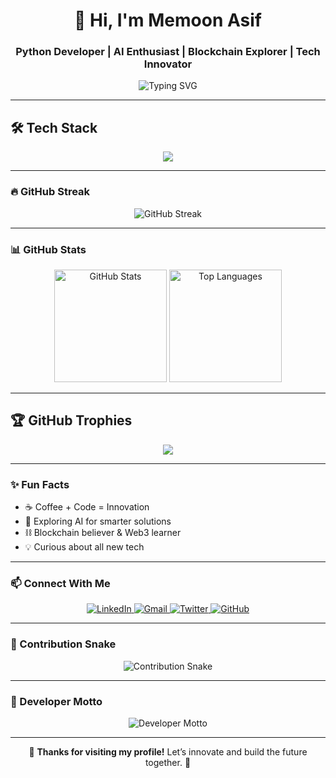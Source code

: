 <div align="center">
  <h1>👋 Hi, I'm Memoon Asif</h1>
  <h3>Python Developer | AI Enthusiast | Blockchain Explorer | Tech Innovator</h3>

  <p>
    <img src="https://readme-typing-svg.herokuapp.com?font=JetBrains+Mono&size=20&duration=3000&pause=1000&center=true&vCenter=true&width=600&lines=Professional+Python+Developer+🐍;Exploring+AI+and+Machine+Learning+🤖;Passionate+about+Blockchain+and+Web3+⛓️;Always+curious+about+Tech+Advancements+🚀" alt="Typing SVG" />
  </p>
</div>

---

## 🛠️ Tech Stack
<p align="center">
  <img src="https://skillicons.dev/icons?i=python,tensorflow,pytorch,sklearn,opencv,fastapi,flask,sqlite,mysql,postgresql,git,github,docker,linux,cpp,js,html,css" />
</p>

---

### 🔥 GitHub Streak
<div align="center">
  <img src="https://streak-stats.demolab.com?user=MemoonAsif&theme=dark&hide_border=true" alt="GitHub Streak" />
</div>

---

### 📊 GitHub Stats
<div align="center">
  <img src="https://github-readme-stats.vercel.app/api?username=MemoonAsif&show_icons=true&theme=dark&hide_border=true" height="180" alt="GitHub Stats" />
  <img src="https://github-readme-stats.vercel.app/api/top-langs/?username=MemoonAsif&layout=compact&theme=dark&hide_border=true" height="180" alt="Top Languages" />
</div>

---

## 🏆 GitHub Trophies
<p align="center">
  <img src="https://github-profile-trophy.vercel.app/?username=MemoonAsif&theme=darkhub&no-frame=true&row=1&column=6" />
</p>

---

### ✨ Fun Facts
- ☕ Coffee + Code = Innovation  
- 🤖 Exploring AI for smarter solutions  
- ⛓️ Blockchain believer & Web3 learner  
- 💡 Curious about all new tech  

---

### 📫 Connect With Me
<div align="center">
  <a href="https://www.linkedin.com/in/YOUR_LINKEDIN">
    <img src="https://img.shields.io/badge/LinkedIn-0A66C2?style=flat-square&logo=linkedin&logoColor=white" alt="LinkedIn" />
  </a>
  <a href="mailto:yourmail@example.com">
    <img src="https://img.shields.io/badge/Gmail-D14836?style=flat-square&logo=gmail&logoColor=white" alt="Gmail" />
  </a>
  <a href="https://twitter.com/YOUR_TWITTER">
    <img src="https://img.shields.io/badge/Twitter-1DA1F2?style=flat-square&logo=twitter&logoColor=white" alt="Twitter" />
  </a>
  <a href="https://github.com/MemoonAsif">
    <img src="https://img.shields.io/badge/GitHub-333?style=flat-square&logo=github&logoColor=white" alt="GitHub" />
  </a>
</div>

---

### 🐍 Contribution Snake
<div align="center">
  <img src="https://raw.githubusercontent.com/MemoonAsif/MemoonAsif/output/snake.svg" alt="Contribution Snake" />
</div>

---

### 💬 Developer Motto
<div align="center">
  <img src="https://readme-typing-svg.herokuapp.com?font=JetBrains+Mono&size=18&duration=4000&pause=1000&center=true&vCenter=true&width=600&lines=Code+with+Clarity.;Innovate+with+Purpose.;Build+for+the+Future." alt="Developer Motto" />
</div>

---

<div align="center">
  <p>🌟 <b>Thanks for visiting my profile!</b> Let’s innovate and build the future together. 🚀</p>
</div>
